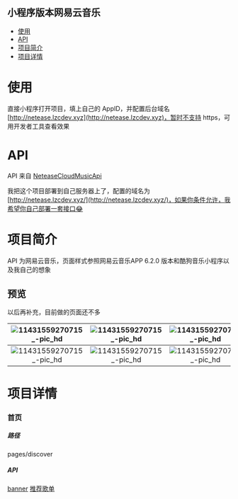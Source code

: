 ## 小程序版本网易云音乐

* [使用](#使用)
* [API](#API)
* [项目简介](#项目简介)
* [项目详情](#项目详情)

# 使用
直接小程序打开项目，填上自己的 AppID，并配置后台域名 [http://netease.lzcdev.xyz](http://netease.lzcdev.xyz)，暂时不支持 https，可用开发者工具查看效果

# API

API 来自 [NeteaseCloudMusicApi](https://github.com/Binaryify/NeteaseCloudMusicApi)

我把这个项目部署到自己服务器上了，配置的域名为 [http://netease.lzcdev.xyz/](http://netease.lzcdev.xyz/)，如果你条件允许，我希望你自己部署一套接口😂

# 项目简介

API 为网易云音乐，页面样式参照网易云音乐APP 6.2.0 版本和酷狗音乐小程序以及我自己的想象

## 预览
以后再补充，目前做的页面还不多

| ![11431559270715_-pic_hd](http://cdn.lzcdev.xyz/11431559270715_-pic_hd.jpg) |        ![11431559270715_-pic_hd](http://cdn.lzcdev.xyz/11431559270715_-pic_hd.jpg)        | ![11431559270715_-pic_hd](http://cdn.lzcdev.xyz/11431559270715_-pic_hd.jpg) |        ![11431559270715_-pic_hd](http://cdn.lzcdev.xyz/11431559270715_-pic_hd.jpg)        |
| :----------------------------------------------------------: | :----------------------------------------------------: | :----------------------------------------------------------: | :----------------------------------------------------------: |
|         ![11431559270715_-pic_hd](http://cdn.lzcdev.xyz/11431559270715_-pic_hd.jpg)         |           ![11431559270715_-pic_hd](http://cdn.lzcdev.xyz/11431559270715_-pic_hd.jpg)           |              ![11431559270715_-pic_hd](http://cdn.lzcdev.xyz/11431559270715_-pic_hd.jpg)               |       ![11431559270715_-pic_hd](http://cdn.lzcdev.xyz/11431559270715_-pic_hd.jpg)         |





# 项目详情
### 首页
##### 路径
pages/discover
##### API
[banner](https://net/NeteaseCloudMusicApi/#/?id=banner)
[推荐歌单](https://binaryify.github.io/NeteaseCloudMusicApi/#/?id=%E6%8E%A8%E8%8D%90%E6%AD%8C%E5%8D%95)






